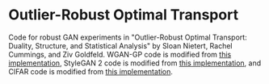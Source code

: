 # Outlier-Robust Optimal Transport

Code for robust GAN experiments in "Outlier-Robust Optimal Transport: Duality, Structure, and Statistical Analysis" by Sloan Nietert, Rachel Cummings, and Ziv Goldfeld. WGAN-GP code is modified from [this implementation](https://github.com/caogang/wgan-gp), StyleGAN 2 code is modified from [this implementation](https://nn.labml.ai/gan/stylegan/index.html), and CIFAR code is modified from [this implementation](https://github.com/yogeshbalaji/robustOT).
